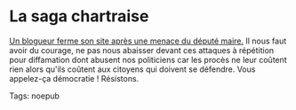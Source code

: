 # La saga chartraise

[Un blogueur ferme son site après une menace du député maire.](http://mychartres.typepad.com/weblog/2007/07/my-chartres-jet.html) Il nous faut avoir du courage, ne pas nous abaisser devant ces attaques à répétition pour diffamation dont abusent nos politiciens car les procès ne leur coûtent rien alors qu'ils coûtent aux citoyens qui doivent se défendre. Vous appelez-ça démocratie ! Résistons.

Tags: noepub